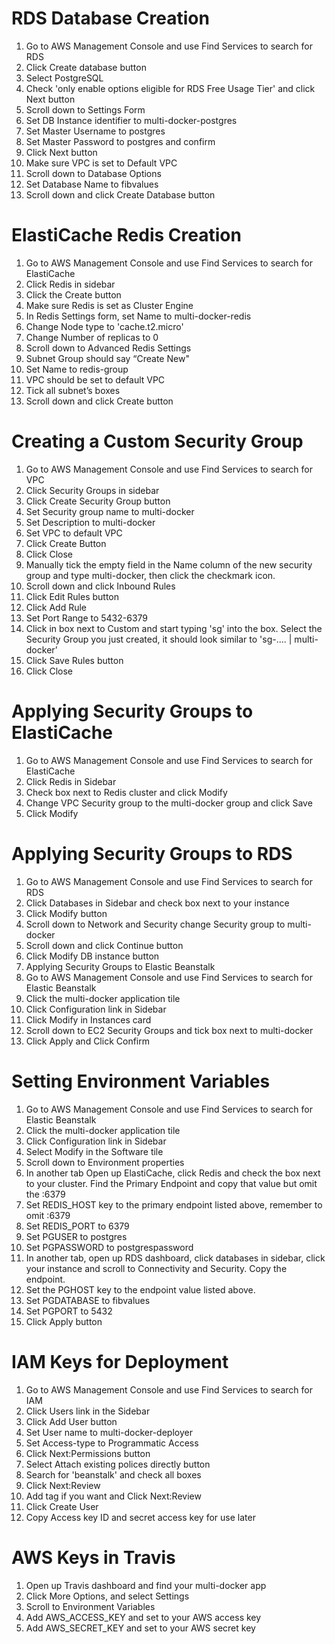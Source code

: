 # RDS Database Creation

1. Go to AWS Management Console and use Find Services to search for RDS
1. Click Create database button
1. Select PostgreSQL
1. Check 'only enable options eligible for RDS Free Usage Tier' and click Next button
1. Scroll down to Settings Form
1. Set DB Instance identifier to multi-docker-postgres
1. Set Master Username to postgres
1. Set Master Password to postgres and confirm
1. Click Next button
1. Make sure VPC is set to Default VPC
1. Scroll down to Database Options
1. Set Database Name to fibvalues
1. Scroll down and click Create Database button

# ElastiCache Redis Creation

1. Go to AWS Management Console and use Find Services to search for ElastiCache
1. Click Redis in sidebar
1. Click the Create button
1. Make sure Redis is set as Cluster Engine
1. In Redis Settings form, set Name to multi-docker-redis
1. Change Node type to 'cache.t2.micro'
1. Change Number of replicas to 0
1. Scroll down to Advanced Redis Settings
1. Subnet Group should say “Create New"
1. Set Name to redis-group
1. VPC should be set to default VPC
1. Tick all subnet’s boxes
1. Scroll down and click Create button

# Creating a Custom Security Group

1. Go to AWS Management Console and use Find Services to search for VPC
1. Click Security Groups in sidebar
1. Click Create Security Group button
1. Set Security group name to multi-docker
1. Set Description to multi-docker
1. Set VPC to default VPC
1. Click Create Button
1. Click Close
1. Manually tick the empty field in the Name column of the new security group and type multi-docker, then click the checkmark icon.
1. Scroll down and click Inbound Rules
1. Click Edit Rules button
1. Click Add Rule
1. Set Port Range to 5432-6379
1. Click in box next to Custom and start typing 'sg' into the box. Select the Security Group you just created, it should look similar to 'sg-…. | multi-docker’
1. Click Save Rules button
1. Click Close

# Applying Security Groups to ElastiCache

1. Go to AWS Management Console and use Find Services to search for ElastiCache
1. Click Redis in Sidebar
1. Check box next to Redis cluster and click Modify
1. Change VPC Security group to the multi-docker group and click Save
1. Click Modify

# Applying Security Groups to RDS

1. Go to AWS Management Console and use Find Services to search for RDS
1. Click Databases in Sidebar and check box next to your instance
1. Click Modify button
1. Scroll down to Network and Security change Security group to multi-docker
1. Scroll down and click Continue button
1. Click Modify DB instance button
1. Applying Security Groups to Elastic Beanstalk
1. Go to AWS Management Console and use Find Services to search for Elastic Beanstalk
1. Click the multi-docker application tile
1. Click Configuration link in Sidebar
1. Click Modify in Instances card
1. Scroll down to EC2 Security Groups and tick box next to multi-docker
1. Click Apply and Click Confirm

# Setting Environment Variables

1. Go to AWS Management Console and use Find Services to search for Elastic Beanstalk
1. Click the multi-docker application tile
1. Click Configuration link in Sidebar
1. Select Modify in the Software tile
1. Scroll down to Environment properties
1. In another tab Open up ElastiCache, click Redis and check the box next to your cluster. Find the Primary Endpoint and copy that value but omit the :6379
1. Set REDIS_HOST key to the primary endpoint listed above, remember to omit :6379
1. Set REDIS_PORT to 6379
1. Set PGUSER to postgres
1. Set PGPASSWORD to postgrespassword
1. In another tab, open up RDS dashboard, click databases in sidebar, click your instance and scroll to Connectivity and Security. Copy the endpoint.
1. Set the PGHOST key to the endpoint value listed above.
1. Set PGDATABASE to fibvalues
1. Set PGPORT to 5432
1. Click Apply button

# IAM Keys for Deployment

1. Go to AWS Management Console and use Find Services to search for IAM
1. Click Users link in the Sidebar
1. Click Add User button
1. Set User name to multi-docker-deployer
1. Set Access-type to Programmatic Access
1. Click Next:Permissions button
1. Select Attach existing polices directly button
1. Search for 'beanstalk' and check all boxes
1. Click Next:Review
1. Add tag if you want and Click Next:Review
1. Click Create User
1. Copy Access key ID and secret access key for use later

# AWS Keys in Travis

1. Open up Travis dashboard and find your multi-docker app
1. Click More Options, and select Settings
1. Scroll to Environment Variables
1. Add AWS_ACCESS_KEY and set to your AWS access key
1. Add AWS_SECRET_KEY and set to your AWS secret key
